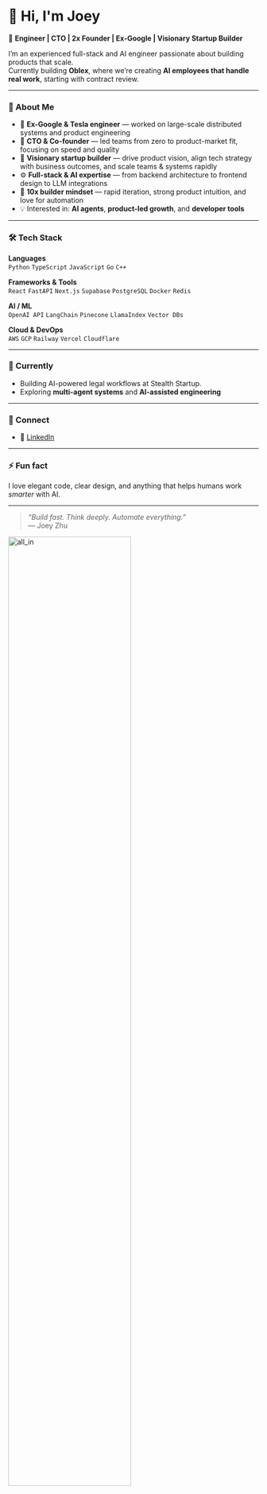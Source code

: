 # 👋 Hi, I'm Joey

🚀 **Engineer | CTO | 2x Founder | Ex-Google | Visionary Startup Builder**

I’m an experienced full-stack and AI engineer passionate about building products that scale.  
Currently building **Oblex**, where we’re creating **AI employees that handle real work**, starting with contract review.

---

### 🧠 About Me

- 🧩 **Ex-Google & Tesla engineer** — worked on large-scale distributed systems and product engineering  
- 🧭 **CTO & Co-founder** — led teams from zero to product-market fit, focusing on speed and quality  
- 🌟 **Visionary startup builder** — drive product vision, align tech strategy with business outcomes, and scale teams & systems rapidly  
- ⚙️ **Full-stack & AI expertise** — from backend architecture to frontend design to LLM integrations  
- 🔁 **10x builder mindset** — rapid iteration, strong product intuition, and love for automation  
- 💡 Interested in: **AI agents**, **product-led growth**, and **developer tools**

---

### 🛠️ Tech Stack

**Languages**  
`Python` `TypeScript` `JavaScript` `Go` `C++`

**Frameworks & Tools**  
`React` `FastAPI` `Next.js` `Supabase` `PostgreSQL` `Docker` `Redis`

**AI / ML**  
`OpenAI API` `LangChain` `Pinecone` `LlamaIndex` `Vector DBs`

**Cloud & DevOps**  
`AWS` `GCP` `Railway` `Vercel` `Cloudflare`

---

### 🌱 Currently

- Building AI-powered legal workflows at Stealth Startup.  
- Exploring **multi-agent systems** and **AI-assisted engineering**

---

### 💬 Connect

- 💼 [LinkedIn](https://www.linkedin.com/in/zzjoey/)  

---

### ⚡ Fun fact

I love elegant code, clear design, and anything that helps humans work *smarter* with AI.

---

> _“Build fast. Think deeply. Automate everything.”_  
> — Joey Zhu


<img src="https://github.com/zzjoey/zzjoey/blob/master/assets/Google_all_in_2.png?raw=true" alt="all_in" width="70%"/>
